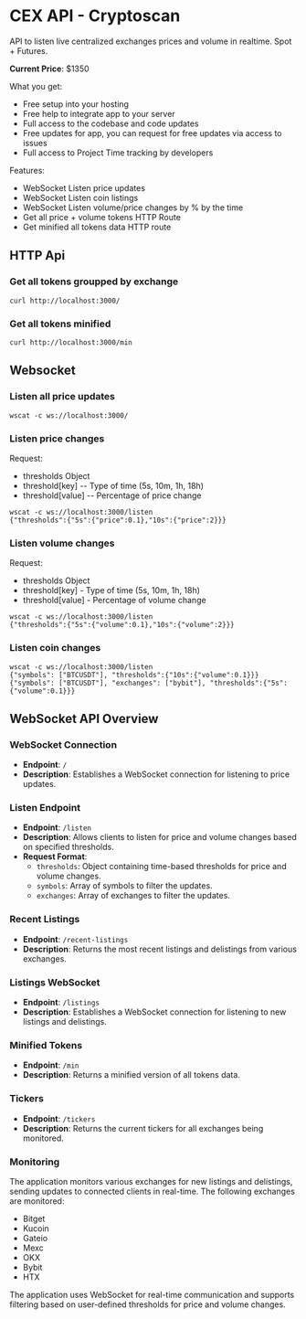 # CEX API - Cryptoscan

API to listen live centralized exchanges prices and volume in realtime. Spot + Futures.

**Current Price**: $1350

What you get:

- Free setup into your hosting
- Free help to integrate app to your server
- Full access to the codebase and code updates
- Free updates for app, you can request for free updates via access to issues
- Full access to Project Time tracking by developers

Features:

- WebSocket Listen price updates
- WebSocket Listen coin listings
- WebSocket Listen volume/price changes by % by the time
- Get all price + volume tokens HTTP Route
- Get minified all tokens data HTTP route

## HTTP Api

### Get all tokens groupped by exchange

```shell
curl http://localhost:3000/
```

### Get all tokens minified

```shell
curl http://localhost:3000/min
```

## Websocket

### Listen all price updates

```shell
wscat -c ws://localhost:3000/
```

### Listen price changes

Request:

- thresholds Object
- threshold[key] -- Type of time (5s, 10m, 1h, 18h)
- threshold[value] -- Percentage of price change

```shell
wscat -c ws://localhost:3000/listen
{"thresholds":{"5s":{"price":0.1},"10s":{"price":2}}}
```

### Listen volume changes

Request:
- thresholds Object
- threshold[key] - Type of time (5s, 10m, 1h, 18h)
- threshold[value] - Percentage of volume change

```shell
wscat -c ws://localhost:3000/listen
{"thresholds":{"5s":{"volume":0.1},"10s":{"volume":2}}}
```

### Listen coin changes

```shell
wscat -c ws://localhost:3000/listen
{"symbols": ["BTCUSDT"], "thresholds":{"10s":{"volume":0.1}}}
{"symbols": ["BTCUSDT"], "exchanges": ["bybit"], "thresholds":{"5s":{"volume":0.1}}}
```

## WebSocket API Overview

### WebSocket Connection

- **Endpoint**: `/`
- **Description**: Establishes a WebSocket connection for listening to price updates.

### Listen Endpoint

- **Endpoint**: `/listen`
- **Description**: Allows clients to listen for price and volume changes based on specified thresholds.
- **Request Format**:
  - `thresholds`: Object containing time-based thresholds for price and volume changes.
  - `symbols`: Array of symbols to filter the updates.
  - `exchanges`: Array of exchanges to filter the updates.

### Recent Listings

- **Endpoint**: `/recent-listings`
- **Description**: Returns the most recent listings and delistings from various exchanges.

### Listings WebSocket

- **Endpoint**: `/listings`
- **Description**: Establishes a WebSocket connection for listening to new listings and delistings.

### Minified Tokens

- **Endpoint**: `/min`
- **Description**: Returns a minified version of all tokens data.

### Tickers

- **Endpoint**: `/tickers`
- **Description**: Returns the current tickers for all exchanges being monitored.

### Monitoring

The application monitors various exchanges for new listings and delistings, sending updates to connected clients in real-time. The following exchanges are monitored:
- Bitget
- Kucoin
- Gateio
- Mexc
- OKX
- Bybit
- HTX

The application uses WebSocket for real-time communication and supports filtering based on user-defined thresholds for price and volume changes.
